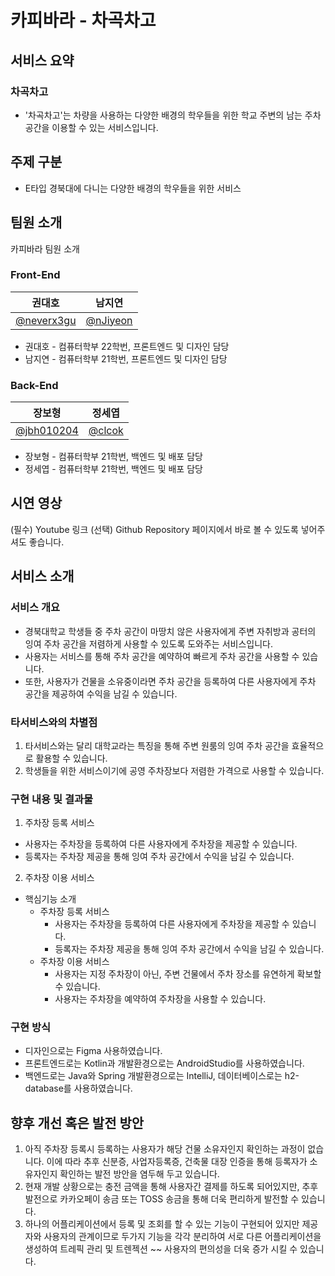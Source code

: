 # 카피바라 - 차곡차고
## 서비스 요약
### 차곡차고
- '차곡차고'는 차량을 사용하는 다양한 배경의 학우들을 위한 학교 주변의 남는 주차 공간을 이용할 수 있는 서비스입니다.

## 주제 구분
- E타입 경북대에 다니는 다양한 배경의 학우들을 위한 서비스

## 팀원 소개
카피바라 팀원 소개

### Front-End

| 권대호 | 남지연 |
| --- | --- |
| [@neverx3gu](https://github.com/neverx3gu) | [@nJiyeon](https://github.com/nJiyeon) |
- 권대호 - 컴퓨터학부 22학번, 프론트엔드 및 디자인 담당
- 남지연 - 컴퓨터학부 21학번, 프론트엔드 및 디자인 담당
### Back-End

| 장보형 | 정세엽 |
| --- | --- |
| [@jbh010204](https://github.com/jbh010204) | [@clcok](https://github.com/clcok) |
- 장보형 - 컴퓨터학부 21학번, 백엔드 및 배포 담당
- 정세엽 - 컴퓨터학부 21학번, 백엔드 및 배포 담당

## 시연 영상
(필수) Youtube 링크
(선택) Github Repository 페이지에서 바로 볼 수 있도록 넣어주셔도 좋습니다.

## 서비스 소개
### 서비스 개요
- 경북대학교 학생들 중 주차 공간이 마땅치 않은 사용자에게 주변 자취방과 공터의 잉여 주차 공간을 저렴하게 사용할 수 있도록 도와주는 서비스입니다.
- 사용자는 서비스를 통해 주차 공간을 예약하여 빠르게 주차 공간을 사용할 수 있습니다.
- 또한, 사용자가 건물을 소유중이라면 주차 공간을 등록하여 다른 사용자에게 주차 공간을 제공하여 수익을 남길 수 있습니다.

### 타서비스와의 차별점
1. 타서비스와는 달리 대학교라는 특징을 통해 주변 원룸의 잉여 주차 공간을 효율적으로 활용할 수 있습니다.
2. 학생들을 위한 서비스이기에 공영 주차장보다 저렴한 가격으로 사용할 수 있습니다.

### 구현 내용 및 결과물
1. 주차장 등록 서비스
  - 사용자는 주차장을 등록하여 다른 사용자에게 주차장을 제공할 수 있습니다.
  - 등록자는 주차장 제공을 통해 잉여 주차 공간에서 수익을 남길 수 있습니다.
 
2. 주차장 이용 서비스
- 핵심기능 소개
  - 주차장 등록 서비스
    - 사용자는 주차장을 등록하여 다른 사용자에게 주차장을 제공할 수 있습니다.
    - 등록자는 주차장 제공을 통해 잉여 주차 공간에서 수익을 남길 수 있습니다.
  - 주차장 이용 서비스
    - 사용자는 지정 주차장이 아닌, 주변 건물에서 주차 장소를 유연하게 확보할 수 있습니다.
    - 사용자는 주차장을 예약하여 주차장을 사용할 수 있습니다.

### 구현 방식
- 디자인으로는 Figma 사용하였습니다.
- 프론트엔드로는 Kotlin과 개발환경으로는 AndroidStudio를 사용하였습니다.
- 백엔드로는 Java와 Spring 개발환경으로는 IntelliJ, 데이터베이스로는 h2-database를 사용하였습니다.

## 향후 개선 혹은 발전 방안
1. 아직 주차장 등록시 등록하는 사용자가 해당 건물 소유자인지 확인하는 과정이 없습니다.
  이에 따라 추후 신분증, 사업자등록증, 건축물 대장 인증을 통해 등록자가 소유자인지 확인하는 발전 방안을 염두해 두고 있습니다.
2. 현재 개발 상황으로는 충전 금액을 통해 사용자간 결제를 하도록 되어있지만, 추후 발전으로 카카오페이 송금 또는 TOSS 송금을 통해 더욱 편리하게 발전할 수 있습니다.
3. 하나의 어플리케이션에서 등록 및 조회를 할 수 있는 기능이 구현되어 있지만 제공자와 사용자의 관계이므로 두가지 기능을 각각 분리하여 서로 다른 어플리케이션을 생성하여 트레픽 관리 및 트렌젝션 ~~ 사용자의 편의성을 더욱 증가 시킬 수 있습니다.